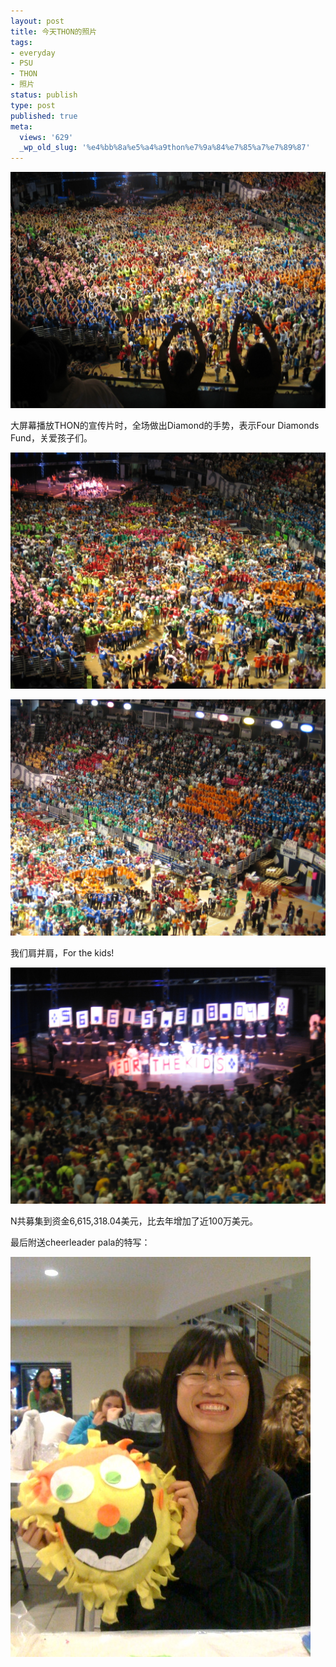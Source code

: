 ```yaml
---
layout: post
title: 今天THON的照片
tags:
- everyday
- PSU
- THON
- 照片
status: publish
type: post
published: true
meta:
  views: '629'
  _wp_old_slug: '%e4%bb%8a%e5%a4%a9thon%e7%9a%84%e7%85%a7%e7%89%87'
---
```


![](/images/2010/07/img_0922.jpg)

大屏幕播放THON的宣传片时，全场做出Diamond的手势，表示Four Diamonds Fund，关爱孩子们。

![](/images/2010/07/img_0925.jpg)

![](/images/2010/07/img_0930.jpg)

我们肩并肩，For the kids!

![](/images/2010/07/img_0940.jpg)

N共募集到资金6,615,318.04美元，比去年增加了近100万美元。

最后附送cheerleader pala的特写：

![](/images/2010/07/photo2.jpg)
